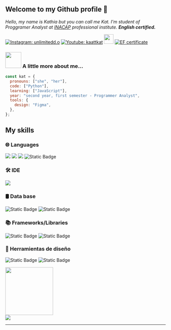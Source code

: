 

<h2>Welcome to my Github profile 🎀</h2>

<p><em>Hello, my name is Kathia but you can call me Kat. I'm student of Proggramer Analyst at <a href="https://portal.inacap.cl/carreras/area-tecnologias-informacion-y-ciberseguridad/analista-programador">INACAP</a> professional institute. 
<b>English certified.</b></p></em>

  [![Instagram: unlimitedd.o](https://img.shields.io/badge/Instagram-pink?style=plastic&color=%23FF69B4)](https://www.instagram.com/unlimitedd.o/)
  [![Youtube: kaattkat](https://img.shields.io/badge/Youtube-red?style=plastic&color=%23DC143C)](https://www.youtube.com/@kaattkat) <img src="https://media.giphy.com/media/WUlplcMpOCEmTGBtBW/giphy.gif" width="30"> 
  [![EF certificate](https://img.shields.io/badge/EF%20certificate-blue?style=plastic)](https://cert.efset.org/es/1GVi9V) 



### <img src="https://media.giphy.com/media/VgCDAzcKvsR6OM0uWg/giphy.gif" width="50"> A little more about me...  
```javascript
const kat = {
  pronouns: ["she", "her"],
  code: ["Python"],
  learning: ["JavaScript"],
  year: "second year, first semester - Programmer Analyst",
  tools: {
    design: "Figma",
  },
};
```
<h2>My skills</h2>
<h3>🌐 Languages</h3>
<span>
<img src="https://img.shields.io/badge/python-3670A0?style=for-the-badge&logo=python&logoColor=ffdd54">
<img src="https://img.shields.io/badge/CSS-skyblue?style=for-the-badge&logo=css3">
<img src="https://img.shields.io/badge/HTML-%23FAC898?style=for-the-badge&logo=html5">
<img alt="Static Badge" src="https://img.shields.io/badge/JavaScript-%23F7DF1E?style=for-the-badge&logo=javascript&logoColor=white">

  
<h3>🛠️ IDE</h3>
<span>
<img src="https://img.shields.io/badge/VISUAL%20STUDIO%20CODE-%230088ff?style=for-the-badge">

<h3>🛢 Data base</h3>
<img alt="Static Badge" src="https://img.shields.io/badge/My%20sql-lightblue?style=for-the-badge&logo=mysql&logoColor=orange">
<img alt="Static Badge" src="https://img.shields.io/badge/-MongoDB-13aa52?style=for-the-badge&logo=mongodb&logoColor=white">

</span>
<h3>📚 Frameworks/Libraries</h3>
<img alt="Static Badge" src="https://img.shields.io/badge/Bootstrap-563D7C?style=for-the-badge&logo=bootstrap&logoColor=white">
<img alt="Static Badge" src="https://img.shields.io/badge/React-61DAFB?style=for-the-badge&logo=react&logoColor=white">

<span></span>
<h3>🎨 Herramientas de diseño</h3>
<img alt="Static Badge" src="https://img.shields.io/badge/figma-pink?style=for-the-badge&logo=figma">
<img alt="Static Badge" src="https://img.shields.io/badge/Photoshop-darkblue?style=for-the-badge&logo=photoshop&logoColor=white"><br>



<img align="center" width=150px src="https://i.pinimg.com/originals/d2/b6/88/d2b688357b0c20cebde3745a3043108d.gif"/><br>
![](https://github-readme-stats.vercel.app/api/top-langs/?username=kathiacid&theme=ambient_gradient&hide_border=false&include_all_commits=false&count_private=false&layout=compact)


---
